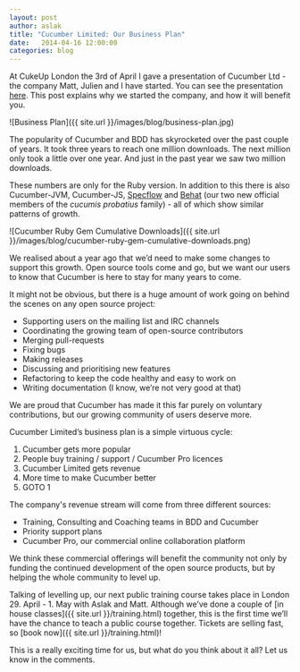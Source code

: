 ```yaml
---
layout: post
author: aslak
title: "Cucumber Limited: Our Business Plan"
date:   2014-04-16 12:00:00
categories: blog
---
```


At CukeUp London the 3rd of April I gave a presentation of Cucumber Ltd - the company Matt, Julien and I have started. You can see the presentation [here](https://skillsmatter.com/skillscasts/4420-aslak-hellesoy-4420). This post explains why we started the company, and how it will benefit you.

![Business Plan]({{ site.url }}/images/blog/business-plan.jpg)

The popularity of Cucumber and BDD has skyrocketed over the past couple of years. It took three years to reach one million downloads. The next million only took a little over one year. And just in the past year we saw two million downloads.

These numbers are only for the Ruby version. In addition to this there is also Cucumber-JVM, Cucumber-JS, [Specflow](http://www.specflow.org/) and [Behat](http://behat.org/) (our two new official members of the *cucumis probatius* family) - all of which show similar patterns of growth.

![Cucumber Ruby Gem Cumulative Downloads]({{ site.url }}/images/blog/cucumber-ruby-gem-cumulative-downloads.png)

We realised about a year ago that we’d need to make some changes to support this growth. Open source tools come and go, but we want our users to know that Cucumber is here to stay for many years to come.

It might not be obvious, but there is a huge amount of work going on behind the scenes on any open source project:

* Supporting users on the mailing list and IRC channels
* Coordinating the growing team of open-source contributors
* Merging pull-requests
* Fixing bugs
* Making releases
* Discussing and prioritising new features
* Refactoring to keep the code healthy and easy to work on
* Writing documentation (I know, we’re not very good at that)

We are proud that Cucumber has made it this far purely on voluntary contributions, but our growing community of users deserve more.

Cucumber Limited’s business plan is a simple virtuous cycle:

1. Cucumber gets more popular
1. People buy training / support / Cucumber Pro licences
1. Cucumber Limited gets revenue
1. More time to make Cucumber better
1. GOTO 1

The company's revenue stream will come from three different sources:

* Training, Consulting and Coaching teams in BDD and Cucumber
* Priority support plans
* Cucumber Pro, our commercial online collaboration platform

We think these commercial offerings will benefit the community not only by funding the continued development of the open source products, but by helping the whole community to level up.

Talking of levelling up, our next public training course takes place in London 29. April - 1. May with Aslak and Matt. Although we’ve done a couple of [in house classes]({{ site.url }}/training.html) together, this is the first time we’ll have the chance to teach a public course together. Tickets are selling fast, so [book now]({{ site.url }}/training.html)!

This is a really exciting time for us, but what do you think about it all? Let us know in the comments.
